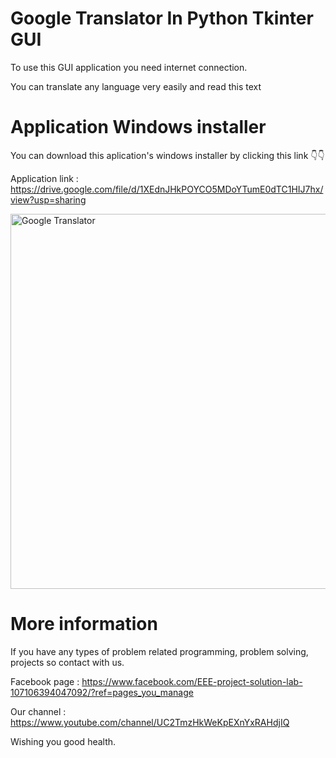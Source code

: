 # Google Translator In Python Tkinter GUI
To use this GUI application you need internet connection. 

You can translate any language very easily and read this text  

# Application Windows installer 
You can download this aplication's windows installer by clicking this link  👇👇

Application link : https://drive.google.com/file/d/1XEdnJHkPOYCO5MDoYTumE0dTC1HIJ7hx/view?usp=sharing

 
 <img width="600" alt="Google Translator" src="https://user-images.githubusercontent.com/84973115/128602301-ffc91e36-7f3c-4705-ac07-2abe518c341c.png">


# More information
If you have any types of problem related programming, problem solving, projects so contact with us.

Facebook page : https://www.facebook.com/EEE-project-solution-lab-107106394047092/?ref=pages_you_manage

Our channel : https://www.youtube.com/channel/UC2TmzHkWeKpEXnYxRAHdjIQ

Wishing you good health. 
